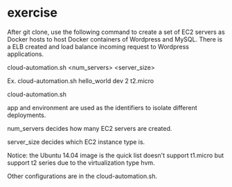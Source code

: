# exercise

After git clone, use the following command to create a set of EC2 servers as Docker hosts to host Docker containers of Wordpress and MySQL. There is a ELB created and load balance incoming request to Wordpress applications.

cloud-automation.sh <app> <environment> <num_servers> <server_size>

Ex. cloud-automation.sh hello_world dev 2 t2.micro

cloud-automation.sh 

app and environment are used as the identifiers to isolate different deployments.

num_servers decides how many EC2 servers are created.

server_size decides which EC2 instance type is. 

Notice: the Ubuntu 14.04 image is the quick list doesn't support t1.micro but support t2 series due to the virtualization type hvm. 

Other configurations are in the cloud-automation.sh.
